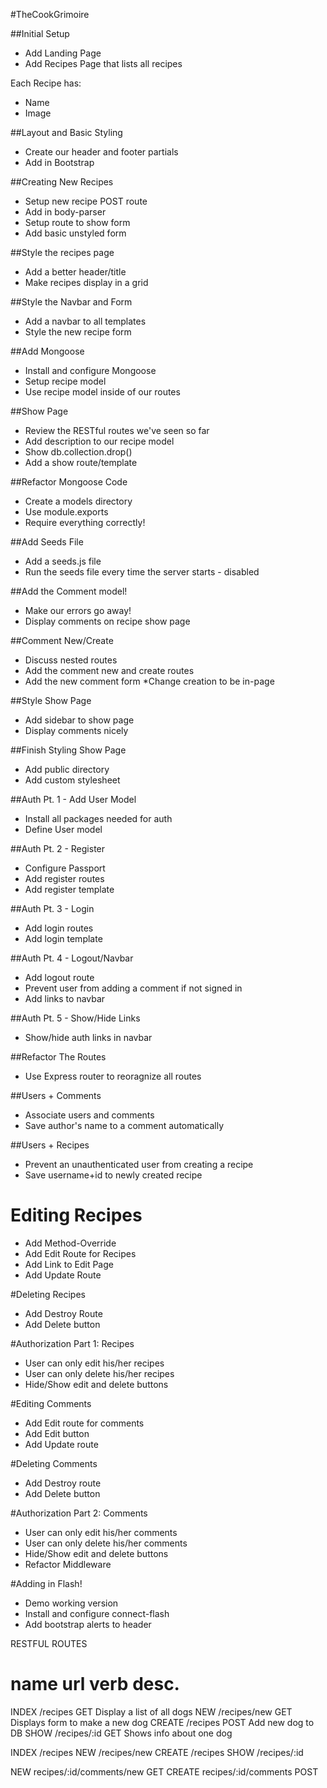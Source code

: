 #TheCookGrimoire

##Initial Setup
* Add Landing Page
* Add Recipes Page that lists all recipes

Each Recipe has:
   * Name
   * Image

##Layout and Basic Styling
* Create our header and footer partials
* Add in Bootstrap

##Creating New Recipes
* Setup new recipe POST route
* Add in body-parser
* Setup route to show form
* Add basic unstyled form

##Style the recipes page
* Add a better header/title
* Make recipes display in a grid

##Style the Navbar and Form
* Add a navbar to all templates
* Style the new recipe form

##Add Mongoose
* Install and configure Mongoose
* Setup recipe model
* Use recipe model inside of our routes

##Show Page
* Review the RESTful routes we've seen so far
* Add description to our recipe model
* Show db.collection.drop()
* Add a show route/template

##Refactor Mongoose Code
* Create a models directory
* Use module.exports
* Require everything correctly!

##Add Seeds File
* Add a seeds.js file
* Run the seeds file every time the server starts - disabled

##Add the Comment model!
* Make our errors go away!
* Display comments on recipe show page

##Comment New/Create
* Discuss nested routes
* Add the comment new and create routes
* Add the new comment form
*Change creation to be in-page

##Style Show Page
* Add sidebar to show page
* Display comments nicely

##Finish Styling Show Page
* Add public directory
* Add custom stylesheet

##Auth Pt. 1 - Add User Model
* Install all packages needed for auth
* Define User model 

##Auth Pt. 2 - Register
* Configure Passport
* Add register routes
* Add register template

##Auth Pt. 3 - Login
* Add login routes
* Add login template

##Auth Pt. 4 - Logout/Navbar
* Add logout route
* Prevent user from adding a comment if not signed in
* Add links to navbar

##Auth Pt. 5 - Show/Hide Links
* Show/hide auth links in navbar 

##Refactor The Routes
* Use Express router to reoragnize all routes

##Users + Comments
* Associate users and comments
* Save author's name to a comment automatically

##Users + Recipes
* Prevent an unauthenticated user from creating a recipe
* Save username+id to newly created recipe

# Editing Recipes
* Add Method-Override
* Add Edit Route for Recipes
* Add Link to Edit Page
* Add Update Route

#Deleting Recipes
* Add Destroy Route
* Add Delete button

#Authorization Part 1: Recipes
* User can only edit his/her recipes
* User can only delete his/her recipes
* Hide/Show edit and delete buttons

#Editing Comments
* Add Edit route for comments
* Add Edit button
* Add Update route

<!--/recipes/:id/edit-->
<!--/recipes/:id/comments/:comment_id/edit-->

#Deleting Comments
* Add Destroy route
* Add Delete button

#Authorization Part 2: Comments
* User can only edit his/her comments
* User can only delete his/her comments
* Hide/Show edit and delete buttons
* Refactor Middleware

#Adding in Flash!
* Demo working version
* Install and configure connect-flash
* Add bootstrap alerts to header


RESTFUL ROUTES

name      url      verb    desc.
===============================================
INDEX   /recipes      GET   Display a list of all dogs
NEW     /recipes/new  GET   Displays form to make a new dog
CREATE  /recipes      POST  Add new dog to DB
SHOW    /recipes/:id  GET   Shows info about one dog

INDEX   /recipes
NEW     /recipes/new
CREATE  /recipes
SHOW    /recipes/:id

NEW     recipes/:id/comments/new    GET
CREATE  recipes/:id/comments      POST